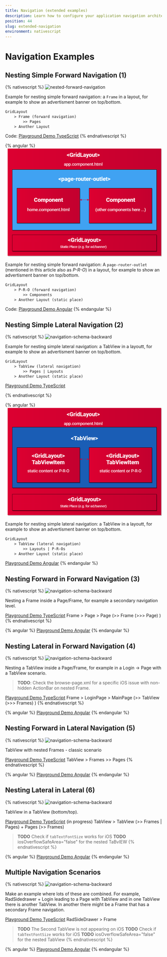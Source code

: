 ```yaml
---
title: Navigation (extended examples)
description: Learn how to configure your application navigation architecture, navigate forward and backward and use TabView, Modal View and SideDrawer
position: 44
slug: extended-navigation
environment: nativescript
---
```


# Navigation Examples

## Nesting Simple Forward Navigation (1)

{% nativescript %}
![nested-forward-navigation](../img/navigation-extended/navigation-examples-page-1.png?raw=true)

Example for nesting simple forward navigation: a `Frame` in a layout, for example to show an advertisment banner on top/bottom.

```
GridLayout  
    > Frame (forward navigation)
        >> Pages
    > Another Layout
```

Code: [Playground Demo TypeScript](https://play.nativescript.org/?template=play-tsc&id=65Uk0F)
{% endnativescript %}

{% angular %}
![nested-forward-navigation](../img/navigation-extended/ng-navigation-examples-page-1.png?raw=true)

Example for nesting simple forward navigation: A `page-router-outlet` (mentioned in this article also as *P-R-O*) in a layout, for example to show an advertisment banner on top/bottom.

```
GridLayout  
    > P-R-O (forward navigation)
        >> Components
    > Another Layout (static place)
```

Code: [Playground Demo Angular](https://play.nativescript.org/?template=play-ng&id=O9Hbts)
{% endangular %}

## Nesting Simple Lateral Navigation (2)

{% nativescript %}
![navigation-schema-backward](../img/navigation-extended/navigation-examples-page-2.png?raw=true)

Example for nesting simple lateral navigation: a TabView in a layoutt, for example to show an advertisment banner on top/bottom.
```
GridLayout  
    > TabView (lateral navigation)
        >> Pages | Layouts
    > Another Layout (static place)
```

[Playground Demo TypeScript](https://play.nativescript.org/?template=play-tsc&id=IeOEzc)

{% endnativescript %}

{% angular %}
![nested-lateral-navigation](../img/navigation-extended/ng-navigation-examples-page-2.png?raw=true)

Example for nesting simple lateral navigation: a TabView in a layoutt, for example to show an advertisment banner on top/bottom.
```
GridLayout  
    > TabView (lateral navigation)
        >> Layouts | P-R-Os
    > Another Layout (static place)
```
[Playground Demo Angular](https://play.nativescript.org/?template=play-ng&id=hBdlPB)
{% endangular %}

## Nesting Forward in Forward Navigation (3)

{% nativescript %}
![navigation-schema-backward](../img/navigation-extended/navigation-examples-page-3.png?raw=true)

Nesting a Frame inside a Page/Frame, for example a secondary navigation level.

[Playground Demo TypeScript](https://play.nativescript.org/?template=play-tsc&id=LMV24L) 
Frame > Page > Page (>> Frame (>>> Page) )
{% endnativescript %}

{% angular %}
[Playground Demo Angular](https://play.nativescript.org/?template=play-ng&id=VlXzEW)
{% endangular %}


## Nesting Lateral in Forward Navigation (4)

{% nativescript %}
![navigation-schema-backward](../img/navigation-extended/navigation-examples-page-4.png?raw=true)

Nesting a TabView inside a Page/Frame, for example in a Login -> Page with a TabView scenario.

> **TODO**: Check the browse-page.xml for a specific iOS issue with non-hidden ActionBar on nested Frame.

[Playground Demo TypeScript](https://play.nativescript.org/?template=play-tsc&id=1UMjJZ)
Frame > LoginPage > MainPage (>> TabView (>>> Frames) )
{% endnativescript %}

{% angular %}
[Playground Demo Angular](https://play.nativescript.org/?template=play-ng&id=HzFEFL)
{% endangular %}

## Nesting Forward in Lateral Navigation (5)

{% nativescript %}
![navigation-schema-backward](../img/navigation-extended/navigation-examples-page-5.png?raw=true)

TabView with nested Frames - classic scenario

[Playground Demo TypeScript](https://play.nativescript.org/?template=play-tsc&id=DrwJ2o)
TabView > Frames >> Pages
{% endnativescript %}

{% angular %}
[Playground Demo Angular](https://play.nativescript.org/?template=play-ng&id=0qyGbe)
{% endangular %}

## Nesting Lateral in Lateral (6)

{% nativescript %}
![navigation-schema-backward](../img/navigation-extended/navigation-examples-page-6.png?raw=true)

TabView in a TabView (bottom/top).

[Playground Demo TypeScript](https://play.nativescript.org/?template=play-tsc&id=soFhmN&v=6) (in progress)
TabView > TabView (>> Frames | Pages) + Pages (>> Frames)

> **TODO** Check if `tabTextFontSize` works for iOS
> **TODO** iosOverflowSafeArea="false" for the nested TaBvIEW
{% endnativescript %}

{% angular %}
[Playground Demo Angular](https://play.nativescript.org/?template=play-ng&id=ObeDAp)
{% endangular %}


 ## Multiple Navigation Scenarios

{% nativescript %}
![navigation-schema-backward](../img/navigation-extended/navigation-examples-page-7.png?raw=true)

Make an example where lots of these are combined. For example, RadSidedrawer + Login leading to a Page with TabView and in one TabView there is another TabView. In another there might be a Frame that has a secondary Frame navigation.

[Playground Demo TypeScript](https://play.nativescript.org/?template=play-tsc&id=fyNqnr&v=6)
RadSideDrawer > Frame 

> **TODO** The Second TabView is not appearing on iOS
> **TODO** Check if `tabTextFontSize` works for iOS
> **TODO** iosOverflowSafeArea="false" for the nested TabView
{% endnativescript %}

{% angular %}
[Playground Demo Angular]()
{% endangular %}